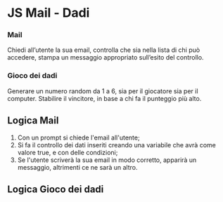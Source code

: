 JS Mail - Dadi
===
### Mail
Chiedi all’utente la sua email,
controlla che sia nella lista di chi può accedere,
stampa un messaggio appropriato sull’esito del controllo.

### Gioco dei dadi
Generare un numero random da 1 a 6, sia per il giocatore sia per il computer.
Stabilire il vincitore, in base a chi fa il punteggio più alto.

## Logica Mail
1. Con un prompt si chiede l'email all'utente;
2. Si fa il controllo dei dati inseriti creando una variabile che avrà come valore true, e con delle condizioni;
3. Se l'utente scriverà la sua email in modo corretto, apparirà un messaggio, altrimenti ce ne sarà un altro.



## Logica Gioco dei dadi

